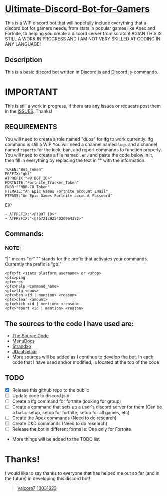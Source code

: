 # [Ultimate-Discord-Bot-for-Gamers](https://github.com/Valcore7/The-Ultimate-Discord-Bot-For-Gamers)
This is a WIP discord bot that will hopefully include everything that a discord bot for gamers needs, from stats in popular games like Apex and Fortnite, to helping you create a discord server from scratch! AGIAN THIS IS STILL A WORK IN PROGRESS AND I AM NOT VERY SKILLED AT CODING IN ANY LANGUAGE!

## Description
This is a basic discord bot written in [Discord.js](https://github.com/discordjs/discord.js) and [Discord.js-commando](https://github.com/discordjs/Commando).

# IMPORTANT
This is still a work in progress, if there are any issues or requests post them in the [ISSUES](https://github.com/Valcore7/The-Ultimate-Discord-Bot-For-Gamers/issues). Thanks!

## REQUIREMENTS
You will need to create a role named "duos" for lfg to work currently. lfg command is still a WIP
You will need a channel named `logs` and a channel named `reports` for the kick, ban, and report commands to function properly.
You will need to create a file named `.env` and paste the code below in it, then fill in everything by replacing the text in "" with the information.
```
TOKEN:"Bot_Token"
PREFIX:"gb!"
ATPREFIX:"<@!BOT_ID>"
FORTNITE:"Fortnite_Tracker_Token"
FNBR:"FNBR-CO_Token"
FTEMAIL:"An Epic Games Fortnite account Email"
FTPASS:"An Epic Games Fortnite account Password"
```
EX: 
```
- ATPREFIX:"<@!BOT_ID>"
+ ATPREFIX:"<@!672139254020964382>"
```

## Commands:
### NOTE:
"|" means "or"
"<pfx>" stands for the prefix that activates your commands. Currently the prefix is "gb!"

```
<pfx>ft <stats platform username> or <shop> 
<pfx>ping
<pfx>rps 
<pfx>help <command_name>
<pfx>lfg <duos>
<pfx>ban <id | mention> <reason>
<pfx>clear <amount>
<pfx>kick <id | mention> <reason>
<pfx>report <id | mention> <reason>
```
## The sources to the code I have used are: 
- [The Source Code](https://github.com/The-SourceCode/Discord.js-Bot-Development)
- [MenuDocs](https://github.com/MenuDocs/Discord.JS-Tutorial)
- [Strandxo](https://github.com/Strandxo/simple-fortnite-api)
- [JDaatselaar](https://github.com/JDaatselaar/statscool-old/blob/master/bot.js#L111)
- More sources will be added as I continue to develop the bot. In each code that I have used and/or modified, is located at the top of the code

## TODO 
- [X] Release this github repo to the public
- [ ] Update code to discord.js v
- [ ] Create a lfg command for fortnite (looking for group)
- [ ] Create a command that sets up a user's discord server for them (Can be a basic setup, setup for fortnite, setup for all games, etc)
- [ ] Create the Apex commands (Need to do research)
- [ ] Create D&D commands (Need to do research)
- [ ] Release the bot in different forms ie: One only for Fortnite 
- More things will be added to the TODO list

# Thanks!
I would like to say thanks to everyone that has helped me out so far (and in the future) in developing this discord bot!
> [Valcore7](https://github.com/Valcore7)
> [10031623](https://github.com/10031623)
